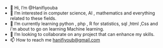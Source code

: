 - 👋 Hi, I’m @Hanifiyouba
- 👀 I’m interested in computer science, AI , mathematics and everything related to these fields.
- 🌱 I’m currently learning python , php , R for statistics, sql ,html ,Css and i'm about to go on learning Machine learning.
- 💞️ I’m looking to collaborate on any project that can enhance my skills.
- 📫 How to reach me hanifiyoub@gmail.com

<!---
Hanifiyouba/Hanifiyouba is a ✨ special ✨ repository because its `README.md` (this file) appears on your GitHub profile.
You can click the Preview link to take a look at your changes.
--->
